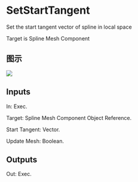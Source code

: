 # SetStartTangent

Set the start tangent vector of spline in local space

Target is Spline Mesh Component

## 图示

![]($-20221218-21020940.png)

## Inputs

In: Exec.

Target: Spline Mesh Component Object Reference.

Start Tangent: Vector.

Update Mesh: Boolean.  

## Outputs

Out: Exec.


